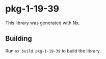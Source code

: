 # pkg-1-19-39

This library was generated with [Nx](https://nx.dev).

## Building

Run `nx build pkg-1-19-39` to build the library.
